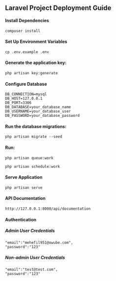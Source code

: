 ## Laravel Project Deployment Guide

#### Install Dependencies

```
composer install
```

#### Set Up Environment Variables

```
cp .env.example .env
```

#### Generate the application key:

```
php artisan key:generate
```

#### Configure Database

```
DB_CONNECTION=mysql
DB_HOST=127.0.0.1
DB_PORT=3306
DB_DATABASE=your_database_name
DB_USERNAME=your_database_user
DB_PASSWORD=your_database_password
```

#### Run the database migrations:

```
php artisan migrate --seed
```

#### Run:

```
php artisan queue:work
```
```
php artisan schedule:work
```

#### Serve Application

```
php artisan serve
```

#### API Documentation

```
http://127.0.0.1:8000/api/documentation
```

#### Authentication

##### Admin User Credentials

```
"email":"mehefil951@owube.com",
"password":"123"
```

##### Non-admin User Credentials

```
"email":"test@test.com",
"password":"123"
```
